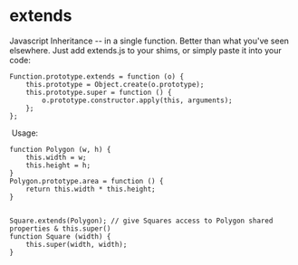 # extends
Javascript Inheritance -- in a single function. Better than what you've seen elsewhere. Just add extends.js to your shims, or simply paste it into your code:

    Function.prototype.extends = function (o) {
        this.prototype = Object.create(o.prototype);
        this.prototype.super = function () {
            o.prototype.constructor.apply(this, arguments);
        };
    };


&nbsp;Usage:

    function Polygon (w, h) {
        this.width = w;
        this.height = h;
    }
    Polygon.prototype.area = function () { 
        return this.width * this.height; 
    }
    
    
    Square.extends(Polygon); // give Squares access to Polygon shared properties & this.super() 
    function Square (width) {
        this.super(width, width);
    }
